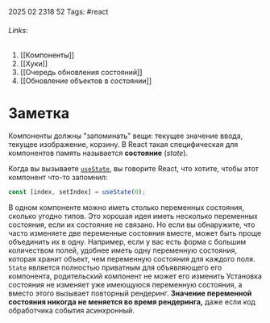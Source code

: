 2025 02 2318 52
Tags: #react 
###### Links: 
1) [[Компоненты]]
2) [[Хуки]]
3) [[Очередь обновления состояний]]
4) [[Обновление объектов в состоянии]]
# Заметка
Компоненты должны "запоминать" вещи: текущее значение ввода, текущее изображение, корзину. В React такая специфическая для компонентов память называется **состояние** (_state_).

Когда вы вызываете [`useState`](https://reactdev.ru/reference/react/useState/), вы говорите React, что хотите, чтобы этот компонент что-то запомнил:

```js
const [index, setIndex] = useState(0);
```
В одном компоненте можно иметь столько переменных состояния, сколько угодно типов.
Это хорошая идея иметь несколько переменных состояния, если их состояние не связано. Но если вы обнаружите, что часто изменяете две переменные состояния вместе, может быть проще объединить их в одну. Например, если у вас есть форма с большим количеством полей, удобнее иметь одну переменную состояния, которая хранит объект, чем переменную состояния для каждого поля.
`State` является полностью приватным для объявляющего его компонента, родительский компонент не может его изменить
Установка состояния не изменяет уже имеющуюся переменную состояния, а вместо этого вызывает повторный рендеринг.
**Значение переменной состояния никогда не меняется во время рендеринга,** даже если код обработчика события асинхронный.